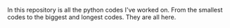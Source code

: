 In this repository is all the python codes I've worked on. From the smallest codes to the biggest and longest codes. They are all here.
